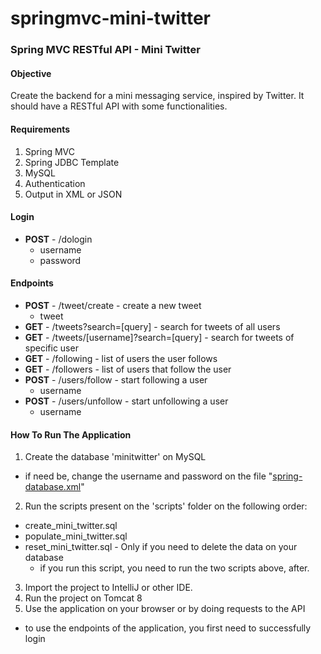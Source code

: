 # springmvc-mini-twitter
### Spring MVC RESTful API - Mini Twitter

#### Objective

Create the backend for a mini messaging service, inspired by Twitter. It should have a RESTful API with some functionalities.

#### Requirements

1. Spring MVC
2. Spring JDBC Template
3. MySQL
4. Authentication
5. Output in XML or JSON

#### Login

* **POST** - /dologin
  * username
  * password

#### Endpoints

* **POST** - /tweet/create - create a new tweet
  * tweet
* **GET** - /tweets?search=[query] - search for tweets of all users
* **GET** - /tweets/[username]?search=[query] - search for tweets of specific user
* **GET** - /following - list of users the user follows
* **GET** - /followers - list of users that follow the user
* **POST** - /users/follow - start following a user
  * username
* **POST** - /users/unfollow - start unfollowing a user
  * username

#### How To Run The Application

1. Create the database 'minitwitter' on MySQL
  * if need be, change the username and password on the file "[spring-database.xml](src/main/webapp/WEB-INF/spring-database.xml)"
2. Run the scripts present on the 'scripts' folder on the following order:
  * create_mini_twitter.sql
  * populate_mini_twitter.sql
  * reset_mini_twitter.sql - Only if you need to delete the data on your database
    * if you run this script, you need to run the two scripts above, after.
3. Import the project to IntelliJ or other IDE.
4. Run the project on Tomcat 8
5. Use the application on your browser or by doing requests to the API
  * to use the endpoints of the application, you first need to successfully login
